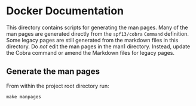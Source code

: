 Docker Documentation
====================

This directory contains scripts for generating the man pages. Many of the man
pages are generated directly from the `spf13/cobra` `Command` definition. Some
legacy pages are still generated from the markdown files in this directory.
Do *not* edit the man pages in the man1 directory. Instead, update the
Cobra command or amend the Markdown files for legacy pages.


## Generate the man pages

From within the project root directory run:

    make manpages
